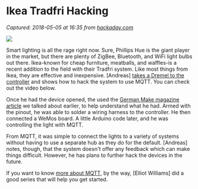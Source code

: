 # Ikea Tradfri Hacking

_Captured: 2018-05-05 at 16:35 from [hackaday.com](https://hackaday.com/2017/06/14/ikea-tradfri-hacking/)_

![](https://hackadaycom.files.wordpress.com/2017/06/bulb1.png?w=800)

Smart lighting is all the rage right now. Sure, Phillips Hue is the giant player in the market, but there are plenty of ZigBee, Bluetooth, and WiFi light bulbs out there. Ikea-known for cheap furniture, meatballs, and waffles-is a recent addition to the field with their Tradfri system. Like most things from Ikea, they are effective and inexpensive. [Andreas] [takes a Dremel to the controller](https://www.youtube.com/watch?v=olxPqiJcUAQ) and shows how to hack the system to use MQTT. You can check out the video below.

Once he had the device opened, the used the [German Make magazine article](https://hackaday.com/2017/02/06/reverse-engineering-ikeas-new-smart-bulbs/) we talked about earlier, to help understand what he had. Armed with the pinout, he was able to solder a wiring harness to the controller. He then connected a WeMos board. A little Arduino code later, and he was controlling the light with MQTT.

From MQTT, it was simple to connect the lights to a variety of systems without having to use a separate hub as they do for the default. [Andreas] notes, though, that the system doesn't offer any feedback which can make things difficult. However, he has plans to further hack the devices in the future.

If you want to know [more about MQTT](https://hackaday.com/2016/05/09/minimal-mqtt-building-a-broker/), by the way, [Elliot Williams] did a good series that will help you get started.
